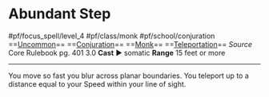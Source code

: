 # Abundant Step
#pf/focus_spell/level_4 #pf/class/monk #pf/school/conjuration 
==[Uncommon](../../../Traits/Uncommon.md)== ==[Conjuration](../../../Traits/Conjuration.md)== ==[Monk](../../../Traits/Monk.md)== ==[Teleportation](../../../Traits/Teleportation.md)==
*Source* Core Rulebook pg. 401 3.0
**Cast** ► somatic
**Range** 15 feet or more

---
You move so fast you blur across planar boundaries. You teleport up to a distance equal to your Speed within your line of sight.